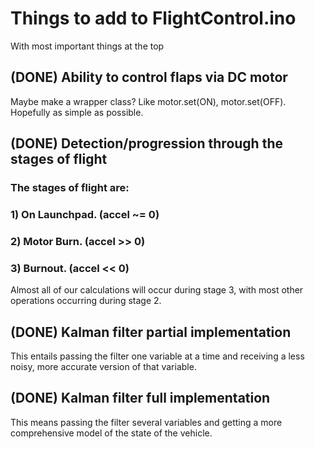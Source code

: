 # Things to add to FlightControl.ino
With most important things at the top

## (DONE) Ability to control flaps via DC motor
Maybe make a wrapper class? Like motor.set(ON), motor.set(OFF). Hopefully as simple as possible.

## (DONE) Detection/progression through the stages of flight
### The stages of flight are:
### 1) On Launchpad. (accel ~= 0)
### 2) Motor Burn. (accel >> 0)
### 3) Burnout. (accel << 0)
Almost all of our calculations will occur during stage 3, with most other operations occurring during stage 2.

## (DONE) Kalman filter partial implementation
This entails passing the filter one variable at a time and receiving a less noisy, more accurate version of that variable.

## (DONE) Kalman filter full implementation
This means passing the filter several variables and getting a more comprehensive model of the state of the vehicle.

